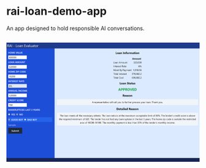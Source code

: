 # rai-loan-demo-app

An app designed to hold responsible AI conversations.

##

![Screenshot](images/rai-calculator.png)
